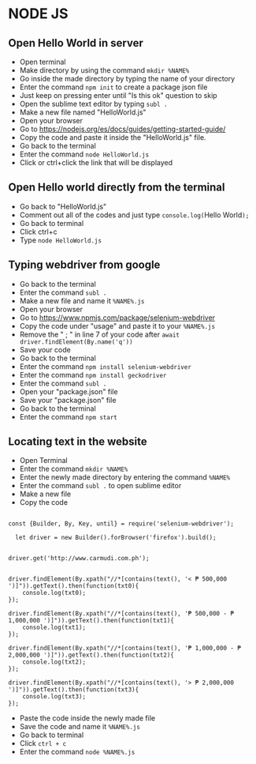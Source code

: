 # NODE JS

## Open Hello World in server 

* Open terminal
* Make directory by using the command `mkdir %NAME%`
* Go inside the made directory by typing the name of your directory
* Enter the command `npm init` to create a package json file
* Just keep on pressing enter until "Is this ok" question to skip 
* Open the sublime text editor by typing `subl .`
* Make a new file named "HelloWorld.js"
* Open your browser 
* Go to https://nodejs.org/es/docs/guides/getting-started-guide/
* Copy the code and paste it inside the "HelloWorld.js" file.
* Go back to the terminal
* Enter the command `node HelloWorld.js`
* Click or ctrl+click the link that will be displayed


## Open Hello world directly from the terminal

* Go back to "HelloWorld.js"
* Comment out all of the codes and just type `console.log(`Hello World`);`
* Go back to terminal
* Click ctrl+c
* Type `node HelloWorld.js`

## Typing webdriver from google 

* Go back to the terminal
* Enter the command `subl .`
* Make a new file and name it `%NAME%.js`
* Open your browser
* Go to https://www.npmjs.com/package/selenium-webdriver 
* Copy the code under "usage" and paste it to your `%NAME%.js`
* Remove the " ; " in line 7 of your code after ` await driver.findElement(By.name('q')) `
* Save your code
* Go back to the terminal
* Enter the command `npm install selenium-webdriver`
* Enter the command `npm install geckodriver`
* Enter the command  `subl .`
* Open your "package.json" file
* Save your "package.json" file
* Go back to the terminal
* Enter the command `npm start`

## Locating text in the website
  - Open Terminal
  - Enter the command `mkdir %NAME%`
  - Enter the newly made directory by entering the command `%NAME%` 
  - Enter the command `subl .` to open sublime editor
  - Make a new file 
  - Copy the code 
```

const {Builder, By, Key, until} = require('selenium-webdriver');

  let driver = new Builder().forBrowser('firefox').build();


driver.get('http://www.carmudi.com.ph');


driver.findElement(By.xpath("//*[contains(text(), '< ₱ 500,000 ')]")).getText().then(function(txt0){
	console.log(txt0);
});

driver.findElement(By.xpath("//*[contains(text(), '₱ 500,000 - ₱ 1,000,000 ')]")).getText().then(function(txt1){
	console.log(txt1);
});

driver.findElement(By.xpath("//*[contains(text(), '₱ 1,000,000 - ₱ 2,000,000 ')]")).getText().then(function(txt2){
	console.log(txt2);
});

driver.findElement(By.xpath("//*[contains(text(), '> ₱ 2,000,000 ')]")).getText().then(function(txt3){
	console.log(txt3);
});
```
  - Paste the code inside the newly made file
  - Save the code and name it `%NAME%.js`
  - Go back to terminal
  - Click `ctrl + c`
  - Enter the command `node %NAME%.js`
   
 

